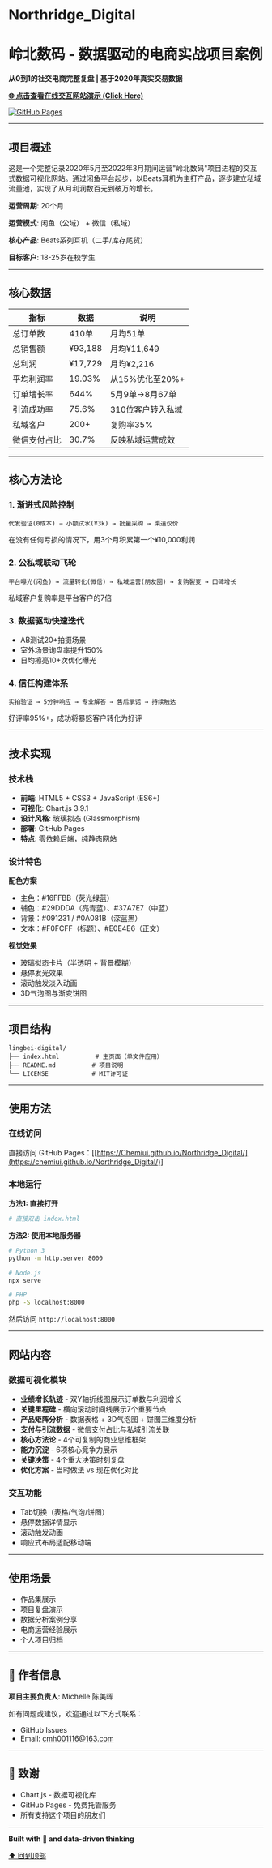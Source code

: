 # Northridge_Digital
# 岭北数码 - 数据驱动的电商实战项目案例

**从0到1的社交电商完整复盘 | 基于2020年真实交易数据**

[**🌐 点击查看在线交互网站演示 (Click Here)**](https://chemiui.github.io/Northridge_Digital/)

[![GitHub Pages](https://img.shields.io/badge/GitHub-Pages-blue?logo=github)](https://xn--6qqv7i14ofosyrb.github.io/仓库名/)

------

## 项目概述

这是一个完整记录2020年5月至2022年3月期间运营"岭北数码"项目进程的交互式数据可视化网站。通过闲鱼平台起步，以Beats耳机为主打产品，逐步建立私域流量池，实现了从月利润数百元到破万的增长。

**运营周期**: 20个月

**运营模式**: 闲鱼（公域） + 微信（私域）

**核心产品**: Beats系列耳机（二手/库存尾货）

**目标客户**: 18-25岁在校学生


------

## 核心数据

| 指标         | 数据    | 说明              |
| ------------ | ------- | ----------------- |
| 总订单数     | 410单   | 月均51单          |
| 总销售额     | ¥93,188 | 月均¥11,649       |
| 总利润       | ¥17,729 | 月均¥2,216        |
| 平均利润率   | 19.03%  | 从15%优化至20%+   |
| 订单增长率   | 644%    | 5月9单→8月67单    |
| 引流成功率   | 75.6%   | 310位客户转入私域 |
| 私域客户     | 200+    | 复购率35%         |
| 微信支付占比 | 30.7%   | 反映私域运营成效  |

------

## 核心方法论

### 1. 渐进式风险控制

```
代发验证(0成本) → 小额试水(¥3k) → 批量采购 → 渠道议价
```

在没有任何亏损的情况下，用3个月积累第一个¥10,000利润

### 2. 公私域联动飞轮

```
平台曝光(闲鱼) → 流量转化(微信) → 私域运营(朋友圈) → 复购裂变 → 口碑增长
```

私域客户复购率是平台客户的7倍

### 3. 数据驱动快速迭代

- AB测试20+拍摄场景
- 室外场景询盘率提升150%
- 日均擦亮10+次优化曝光

### 4. 信任构建体系

```
实拍验证 → 5分钟响应 → 专业解答 → 售后承诺 → 持续触达
```

好评率95%+，成功将暴怒客户转化为好评

------

## 技术实现

### 技术栈

- **前端**: HTML5 + CSS3 + JavaScript (ES6+)
- **可视化**: Chart.js 3.9.1
- **设计风格**: 玻璃拟态 (Glassmorphism)
- **部署**: GitHub Pages
- **特点**: 零依赖后端，纯静态网站

### 设计特色

**配色方案**

- 主色：#16FFBB（荧光绿蓝）
- 辅色：#29DDDA（亮青蓝）、#37A7E7（中蓝）
- 背景：#091231 / #0A081B（深蓝黑）
- 文本：#F0FCFF（标题）、#E0E4E6（正文）

**视觉效果**

- 玻璃拟态卡片（半透明 + 背景模糊）
- 悬停发光效果
- 滚动触发淡入动画
- 3D气泡图与渐变饼图

------

## 项目结构

```
lingbei-digital/
├── index.html          # 主页面（单文件应用）
├── README.md          # 项目说明
└── LICENSE            # MIT许可证
```

------

## 使用方法

### 在线访问

直接访问 GitHub Pages：[[https://Chemiui.github.io/Northridge_Digital/](https://chemiui.github.io/Northridge_Digital/)]

### 本地运行

**方法1: 直接打开**

```bash
# 直接双击 index.html
```

**方法2: 使用本地服务器**

```bash
# Python 3
python -m http.server 8000

# Node.js
npx serve

# PHP
php -S localhost:8000
```

然后访问 `http://localhost:8000`

------

## 网站内容

### 数据可视化模块

- **业绩增长轨迹** - 双Y轴折线图展示订单数与利润增长
- **关键里程碑** - 横向滚动时间线展示7个重要节点
- **产品矩阵分析** - 数据表格 + 3D气泡图 + 饼图三维度分析
- **支付与引流数据** - 微信支付占比与私域引流关联
- **核心方法论** - 4个可复制的商业思维框架
- **能力沉淀** - 6项核心竞争力展示
- **关键决策** - 4个重大决策时刻复盘
- **优化方案** - 当时做法 vs 现在优化对比

### 交互功能

- Tab切换（表格/气泡/饼图）
- 悬停数据详情显示
- 滚动触发动画
- 响应式布局适配移动端

------

## 使用场景

- 作品集展示
- 项目复盘演示
- 数据分析案例分享
- 电商运营经验展示
- 个人项目归档

------

## 👤 作者信息

**项目主要负责人**: Michelle 陈美晖

如有问题或建议，欢迎通过以下方式联系：

- GitHub Issues
- Email: [cmh001116@163.com](mailto:cmh001116@163.com)

------

## 🙏 致谢

- Chart.js - 数据可视化库
- GitHub Pages - 免费托管服务
- 所有支持这个项目的朋友们

------

**Built with 💙 and data-driven thinking**

[⬆ 回到顶部](https://github.com/chemiui/Northridge_Digital/)

